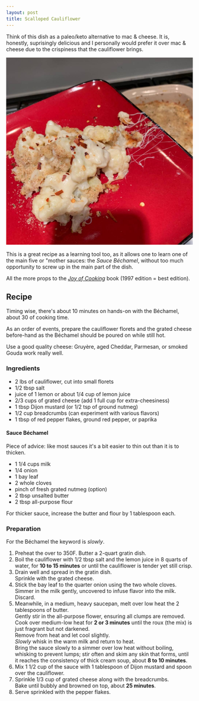 ```yaml
---
layout: post
title: Scalloped Cauliflower
---
```


Think of this dish as a paleo/keto alternative
to mac & cheese. It is, honestly, suprisingly
delicious and I personally would prefer
it over mac & cheese due to the crispiness
that the cauliflower brings.

![Scalloped Cauliflower](/assets/2018-scalloped_cauliflower.jpg)

This is a great recipe as a learning tool too,
as it allows one to learn one of the main
five or "mother sauces: the *Sauce Béchamel*,
without too much opportunity to screw up in the main part of the dish.

All the more props to the [*Joy of Cooking*](http://a.co/d/8lhWZQ3) book (1997 edition = best edition).

## Recipe

Timing wise, there's about 10 minutes
on hands-on with the Béchamel,
about 30 of cooking time.

As an order of events, prepare the
cauliflower florets and the grated cheese
before-hand as the Béchamel should be poured
on while still hot.

Use a good quality cheese: Gruyère, aged Cheddar,
Parmesan, or smoked Gouda work really well.

### Ingredients

* 2 lbs of cauliflower, cut into small florets
* 1/2 tbsp salt
* juice of 1 lemon or about 1/4 cup of lemon juice
* 2/3 cups of grated cheese (add 1 full cup
  for extra-cheesiness)
* 1 tbsp Dijon mustard (or 1/2 tsp of ground nutmeg)
* 1/2 cup breadcrumbs (can experiment with various flavors)
* 1 tbsp of red pepper flakes, ground red pepper,
  or paprika

#### Sauce Béchamel

Piece of advice: like most sauces it's a bit easier
to thin out than it is to thicken.

* 1 1/4 cups milk
* 1/4 onion
* 1 bay leaf
* 2 whole cloves
* pinch of fresh grated nutmeg (option)
* 2 tbsp unsalted butter
* 2 tbsp all-purpose flour

For thicker sauce, increase the butter and flour
by 1 tablespoon each.

### Preparation

For the Béchamel the keyword is *slowly*.

1. Preheat the over to 350F.
   Butter a 2-quart gratin dish.
2. Boil the cauliflower with 1/2 tbsp salt and the lemon juice
   in 8 quarts of water, for **10 to 15 minutes** or until
   the cauliflower is tender yet still crisp.
3. Drain well and spread in the gratin dish.  
   Sprinkle with the grated cheese.
4. Stick the bay leaf to the quarter onion using the two whole cloves.  
   Simmer in the milk gently, uncovered to infuse flavor into the milk.  
   Discard.
5. Meanwhile, in a medium, heavy saucepan, melt over low heat the 2 tablespoons of butter.  
    Gently stir in the all-purpose flower, ensuring all clumps are removed.  
    Cook over medium-low heat for **2 or 3 minutes** until the roux
    (the mix) is just fragrant but not darkened.  
    Remove from heat and let cool slightly.  
    *Slowly* whisk in the warm milk and return to heat.  
    Bring the sauce slowly to a simmer over low heat without boiling,
    whisking to prevent lumps;
    stir often and skim any skin that forms, until it reaches
    the consistency of thick cream soup, about **8 to 10 minutes**.
6. Mix 1 1/2 cup of the sauce with 1 tablespoon of Dijon mustard
   and spoon over the cauliflower.
7. Sprinkle 1/3 cup of grated cheese along with
   the breadcrumbs.  
   Bake until bubbly and browned on top, about **25 minutes**.
8. Serve sprinkled with the pepper flakes.